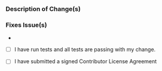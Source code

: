 ### Description of Change(s)

### Fixes Issue(s)
-

<!--
Please follow the Contribuing and Building guidelines to run tests against your
change. Place an X in the box if tests are run and are all passing.
-->
- [ ] I have run tests and all tests are passing with my change.
<!-- 
Place an X in the box if you have submitted a signed Contributor License Agreement.
A signed CLA must be received before pull requests can be merged.
For instructions, see: http://openusd.org/release/contributing_to_usd.html
-->
- [ ] I have submitted a signed Contributor License Agreement
